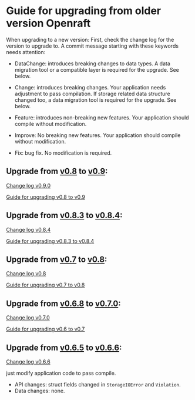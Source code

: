 # Guide for upgrading from older version Openraft

When upgrading to a new version:
First, check the change log for the version to upgrade to.
A commit message starting with these keywords needs attention:

- DataChange: introduces breaking changes to data types. 
  A data migration tool or a compatible layer is required for the upgrade. See below.

- Change: introduces breaking changes. Your application needs adjustment to pass compilation.
  If storage related data structure changed too, a data migration tool is required for the upgrade. See below.

- Feature: introduces non-breaking new features. Your application should compile without modification.

- Improve: No breaking new features. Your application should compile without modification.

- Fix: bug fix. No modification is required.

## Upgrade from [v0.8](https://github.com/suraft/suraft/tree/v0.8.9) to [v0.9](https://github.com/suraft/suraft/tree/release-0.9):

[Change log v0.9.0](https://github.com/suraft/suraft/blob/release-0.9/change-log.md)

[Guide for upgrading v0.8 to v0.9](`crate::docs::upgrade_guide::upgrade_08_09`)

## Upgrade from [v0.8.3](https://github.com/suraft/suraft/tree/v0.8.3) to [v0.8.4](https://github.com/suraft/suraft/tree/v0.8.4):

[Change log v0.8.4](https://github.com/suraft/suraft/blob/release-0.8/change-log.md)

[Guide for upgrading v0.8.3 to v0.8.4](https://docs.rs/suraft/0.8.9/suraft/docs/upgrade_guide/upgrade_083_084)

## Upgrade from [v0.7](https://github.com/suraft/suraft/tree/v0.7.4) to [v0.8](https://github.com/suraft/suraft/tree/release-0.8):

[Change log v0.8](https://github.com/suraft/suraft/blob/release-0.8/change-log.md)

[Guide for upgrading v0.7 to v0.8](https://docs.rs/suraft/0.8.9/suraft/docs/upgrade_guide/upgrade_07_08)

## Upgrade from [v0.6.8](https://github.com/suraft/suraft/tree/v0.6.8) to [v0.7.0](https://github.com/suraft/suraft/tree/v0.7.0):

[Change log v0.7.0](https://github.com/suraft/suraft/blob/release-0.7/change-log.md#v070)

[Guide for upgrading v0.6 to v0.7](https://docs.rs/suraft/0.8.9/suraft/docs/upgrade_guide/upgrade_06_07)


## Upgrade from [v0.6.5](https://github.com/suraft/suraft/tree/v0.6.5) to [v0.6.6](https://github.com/suraft/suraft/tree/v0.6.6):

[Change log v0.6.6](https://github.com/suraft/suraft/blob/release-0.6/change-log.md#v066)

just modify application code to pass compile.

- API changes: struct fields changed in `StorageIOError` and `Violation`.
- Data changes: none.

